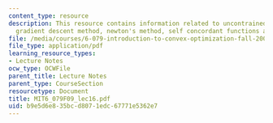 ```yaml
---
content_type: resource
description: This resource contains information related to uncontrained minimization,
  gradient descent method, newton's method, self concordant functions and implementation.
file: /media/courses/6-079-introduction-to-convex-optimization-fall-2009/b9e5d6e835bcd8071edc67771e5362e7_MIT6_079F09_lec16.pdf
file_type: application/pdf
learning_resource_types:
- Lecture Notes
ocw_type: OCWFile
parent_title: Lecture Notes
parent_type: CourseSection
resourcetype: Document
title: MIT6_079F09_lec16.pdf
uid: b9e5d6e8-35bc-d807-1edc-67771e5362e7
---
```

